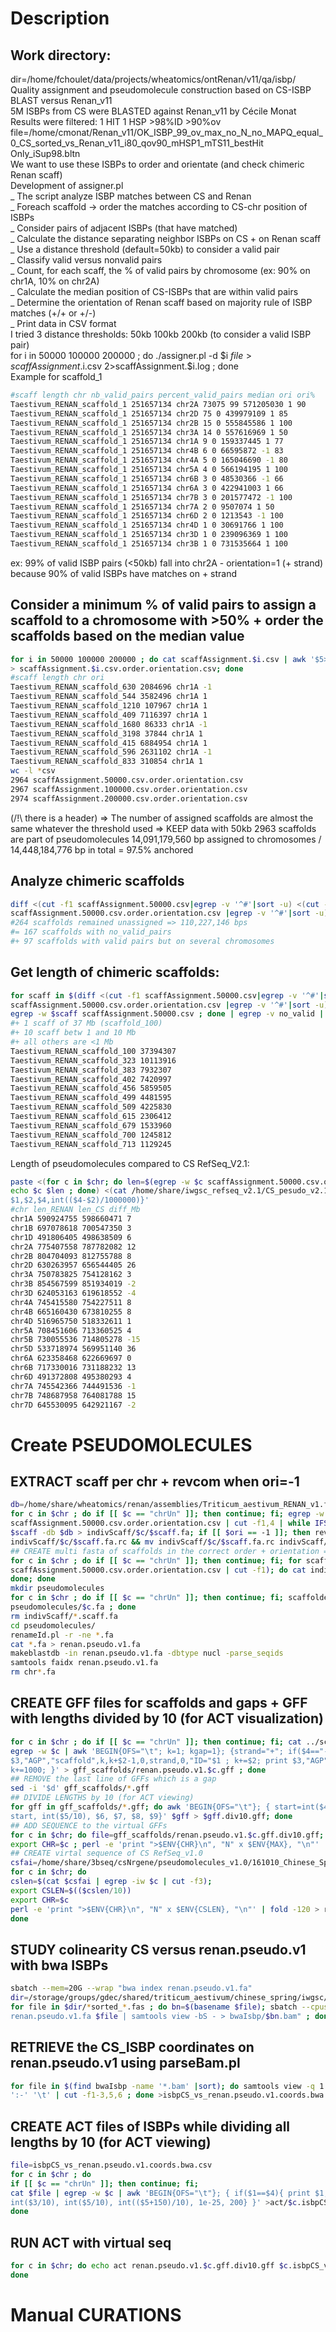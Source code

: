 # Description  

## Work directory:
dir=/home/fchoulet/data/projects/wheatomics/ontRenan/v11/qa/isbp/  
Quality assignment and pseudomolecule construction based on CS-ISBP BLAST versus Renan_v11  
5M ISBPs from CS were BLASTED against Renan_v11 by Cécile Monat  
Results were filtered: 1 HIT 1 HSP >98%ID >90%ov  
file=/home/cmonat/Renan_v11/OK_ISBP_99_ov_max_no_N_no_MAPQ_equal_0_CS_sorted_vs_Renan_v11_i80_qov90_mHSP1_mTS11_bestHit  
Only_iSup98.bltn  
We want to use these ISBPs to order and orientate (and check chimeric Renan scaff)  
Development of assigner.pl  
_ The script analyze ISBP matches between CS and Renan  
_ Foreach scaffold -> order the matches according to CS-chr position of ISBPs  
_ Consider pairs of adjacent ISBPs (that have matched)  
_ Calculate the distance separating neighbor ISBPs on CS + on Renan scaff  
_ Use a distance threshold (default=50kb) to consider a valid pair  
_ Classify valid versus nonvalid pairs  
_ Count, for each scaff, the % of valid pairs by chromosome (ex: 90% on chr1A, 10% on chr2A)  
_ Calculate the median position of CS-ISBPs that are within valid pairs  
_ Determine the orientation of Renan scaff based on majority rule of ISBP matches (+/+ or +/-)  
_ Print data in CSV format  
I tried 3 distance thresholds: 50kb 100kb 200kb (to consider a valid ISBP pair)  
for i in 50000 100000 200000 ; do ./assigner.pl -d $i $file > scaffAssignment.$i.csv 2>scaffAssignment.$i.log ; done  
Example for scaffold_1  
```bash
#scaff length chr nb_valid_pairs percent_valid_pairs median ori ori%
Taestivum_RENAN_scaffold_1 251657134 chr2A 73075 99 571205030 1 90
Taestivum_RENAN_scaffold_1 251657134 chr2D 75 0 439979109 1 85
Taestivum_RENAN_scaffold_1 251657134 chr2B 15 0 555845586 1 100
Taestivum_RENAN_scaffold_1 251657134 chr3A 14 0 557616969 1 50
Taestivum_RENAN_scaffold_1 251657134 chr1A 9 0 159337445 1 77
Taestivum_RENAN_scaffold_1 251657134 chr4B 6 0 66595872 -1 83
Taestivum_RENAN_scaffold_1 251657134 chr4A 5 0 165046690 -1 80
Taestivum_RENAN_scaffold_1 251657134 chr5A 4 0 566194195 1 100
Taestivum_RENAN_scaffold_1 251657134 chr6B 3 0 48530366 -1 66
Taestivum_RENAN_scaffold_1 251657134 chr6A 3 0 422941003 1 66
Taestivum_RENAN_scaffold_1 251657134 chr7B 3 0 201577472 -1 100
Taestivum_RENAN_scaffold_1 251657134 chr7A 2 0 9507074 1 50
Taestivum_RENAN_scaffold_1 251657134 chr6D 2 0 1213543 -1 100
Taestivum_RENAN_scaffold_1 251657134 chr4D 1 0 30691766 1 100
Taestivum_RENAN_scaffold_1 251657134 chr3D 1 0 239096369 1 100
Taestivum_RENAN_scaffold_1 251657134 chr3B 1 0 731535664 1 100
```
ex: 99% of valid ISBP pairs (<50kb) fall into chr2A - orientation=1 (+ strand) because 90% of valid ISBPs have matches on + strand

## Consider a minimum % of valid pairs to assign a scaffold to a chromosome with >50% + order the scaffolds based on the median value
```bash
for i in 50000 100000 200000 ; do cat scaffAssignment.$i.csv | awk '$5>50 {print}' | sort -k3,3 -k6,6n | cut -f1,2,3,7
> scaffAssignment.$i.csv.order.orientation.csv; done
#scaff length chr ori
Taestivum_RENAN_scaffold_630 2084696 chr1A -1
Taestivum_RENAN_scaffold_544 3582496 chr1A 1
Taestivum_RENAN_scaffold_1210 107967 chr1A 1
Taestivum_RENAN_scaffold_409 7116397 chr1A 1
Taestivum_RENAN_scaffold_1680 86333 chr1A -1
Taestivum_RENAN_scaffold_3198 37844 chr1A 1
Taestivum_RENAN_scaffold_415 6884954 chr1A 1
Taestivum_RENAN_scaffold_596 2631102 chr1A -1
Taestivum_RENAN_scaffold_833 310854 chr1A 1
wc -l *csv
2964 scaffAssignment.50000.csv.order.orientation.csv
2967 scaffAssignment.100000.csv.order.orientation.csv
2974 scaffAssignment.200000.csv.order.orientation.csv
```
(/!\ there is a header)
=> The number of assigned scaffolds are almost the same whatever the threshold used
=> KEEP data with 50kb
2963 scaffolds are part of pseudomolecules
14,091,179,560 bp assigned to chromosomes / 14,448,184,776 bp in total = 97.5% anchored

## Analyze chimeric scaffolds  
```bash
diff <(cut -f1 scaffAssignment.50000.csv|egrep -v '^#'|sort -u) <(cut -f1
scaffAssignment.50000.csv.order.orientation.csv |egrep -v '^#'|sort -u) | egrep '<' | cut -d ' ' -f2|sort -u |wc -l
#264 scaffolds remained unassigned => 110,227,146 bps
#= 167 scaffolds with no_valid_pairs
#+ 97 scaffolds with valid pairs but on several chromosomes
```

## Get length of chimeric scaffolds:  
```bash
for scaff in $(diff <(cut -f1 scaffAssignment.50000.csv|egrep -v '^#'|sort -u) <(cut -f1
scaffAssignment.50000.csv.order.orientation.csv |egrep -v '^#'|sort -u) | egrep '<' | cut -d ' ' -f2|sort -u ); do
egrep -w $scaff scaffAssignment.50000.csv ; done | egrep -v no_valid | sort -k2,2rn | cut -f1,2 |uniq | head
#+ 1 scaff of 37 Mb (scaffold_100)
#+ 10 scaff betw 1 and 10 Mb
#+ all others are <1 Mb
Taestivum_RENAN_scaffold_100 37394307
Taestivum_RENAN_scaffold_323 10113916
Taestivum_RENAN_scaffold_383 7932307
Taestivum_RENAN_scaffold_402 7420997
Taestivum_RENAN_scaffold_456 5859505
Taestivum_RENAN_scaffold_499 4481595
Taestivum_RENAN_scaffold_509 4225830
Taestivum_RENAN_scaffold_615 2306412
Taestivum_RENAN_scaffold_679 1533960
Taestivum_RENAN_scaffold_700 1245812
Taestivum_RENAN_scaffold_713 1129245
```
Length of pseudomolecules compared to CS RefSeq_V2.1:

```bash
paste <(for c in $chr; do len=$(egrep -w $c scaffAssignment.50000.csv.order.orientation.csv | sumcalc.pl -f 2|cut -f1);
echo $c $len ; done) <(cat /home/share/iwgsc_refseq_v2.1/CS_pesudo_v2.1.fa.fai) | awk '{OFS="\t"; print
$1,$2,$4,int(($4-$2)/1000000)}'
#chr len_RENAN len_CS diff_Mb
chr1A 590924755 598660471 7
chr1B 697078618 700547350 3
chr1D 491806405 498638509 6
chr2A 775407558 787782082 12
chr2B 804704093 812755788 8
chr2D 630263957 656544405 26
chr3A 750783825 754128162 3
chr3B 854567599 851934019 -2
chr3D 624053163 619618552 -4
chr4A 745415580 754227511 8
chr4B 665160430 673810255 8
chr4D 516965750 518332611 1
chr5A 708451606 713360525 4
chr5B 730055536 714805278 -15
chr5D 533718974 569951140 36
chr6A 623358468 622669697 0
chr6B 717330016 731188232 13
chr6D 491372808 495380293 4
chr7A 745542366 744491536 -1
chr7B 748687958 764081788 15
chr7D 645530095 642921167 -2
```

# Create PSEUDOMOLECULES  

## EXTRACT scaff per chr + revcom when ori=-1  
```bash
db=/home/share/wheatomics/renan/assemblies/Triticum_aestivum_RENAN_v1.fasta
for c in $chr ; do if [[ $c == "chrUn" ]]; then continue; fi; egrep -w $c
scaffAssignment.50000.csv.order.orientation.csv | cut -f1,4 | while IFS=$'\t' read -r scaff ori; do blastdbcmd -entry
$scaff -db $db > indivScaff/$c/$scaff.fa; if [[ $ori == -1 ]]; then revcom.pl indivScaff/$c/$scaff.fa >
indivScaff/$c/$scaff.fa.rc && mv indivScaff/$c/$scaff.fa.rc indivScaff/$c/$scaff.fa ; fi ; done; done
## CREATE multi fasta of scaffolds in the correct order + orientation => and use scaffolder.pl  
for c in $chr ; do if [[ $c == "chrUn" ]]; then continue; fi; for scaff in $(egrep -w $c
scaffAssignment.50000.csv.order.orientation.csv | cut -f1); do cat indivScaff/$c/$scaff.fa >> indivScaff/$c.scaff.fa ;
done; done
mkdir pseudomolecules
for c in $chr ; do if [[ $c == "chrUn" ]]; then continue; fi; scaffolder.pl -g 1000 indivScaff/$c.scaff.fa >
pseudomolecules/$c.fa ; done
rm indivScaff/*.scaff.fa
cd pseudomolecules/
renameId.pl -r -ne *.fa
cat *.fa > renan.pseudo.v1.fa
makeblastdb -in renan.pseudo.v1.fa -dbtype nucl -parse_seqids
samtools faidx renan.pseudo.v1.fa
rm chr*.fa
```

## CREATE GFF files for scaffolds and gaps + GFF with lengths divided by 10 (for ACT visualization)  
```bash
for c in $chr ; do if [[ $c == "chrUn" ]]; then continue; fi; cat ../scaffAssignment.50000.csv.order.orientation.csv |
egrep -w $c | awk 'BEGIN{OFS="\t"; k=1; kgap=1}; {strand="+"; if($4=="-1"){strand="-"}; print
$3,"AGP","scaffold",k,k+$2-1,0,strand,0,"ID="$1 ; k+=$2; print $3,"AGP","gap",k,k+999,0,"+",0,"ID=gap"kgap++";color=2";
k+=1000; }' > gff_scaffolds/renan.pseudo.v1.$c.gff ; done
## REMOVE the last line of GFFs which is a gap  
sed -i '$d' gff_scaffolds/*.gff
## DIVIDE LENGTHS by 10 (for ACT viewing)  
for gff in gff_scaffolds/*.gff; do awk 'BEGIN{OFS="\t"}; { start=int($4/10); if(start==0){start=1}; print $1, $2, $3,
start, int($5/10), $6, $7, $8, $9}' $gff > $gff.div10.gff; done
## ADD SEQUENCE to the virtual GFFs  
for c in $chr; do file=gff_scaffolds/renan.pseudo.v1.$c.gff.div10.gff; max=$(tail -1 $file | cut -f5); export MAX=$max;
export CHR=$c ; perl -e 'print ">$ENV{CHR}\n", "N" x $ENV{MAX}, "\n"' | fold -120 >> $file; done
## CREATE virtal sequence of CS RefSeq_v1.0  
csfai=/home/share/3bseq/csNrgene/pseudomolecules_v1.0/161010_Chinese_Spring_v1.0_pseudomolecules.fai
for c in $chr; do
cslen=$(cat $csfai | egrep -iw $c | cut -f3);
export CSLEN=$(($cslen/10))
export CHR=$c
perl -e 'print ">$ENV{CHR}\n", "N" x $ENV{CSLEN}, "\n"' | fold -120 > refseq_v1.0.$c.div10.fa
done
```

## STUDY colinearity CS versus renan.pseudo.v1 with bwa ISBPs  
```bash
sbatch --mem=20G --wrap "bwa index renan.pseudo.v1.fa"
dir=/storage/groups/gdec/shared/triticum_aestivum/chinese_spring/iwgsc/REFSEQV1/isbp/split/
for file in $dir/*sorted_*.fas ; do bn=$(basename $file); sbatch --cpus-per-task=4 --mem=40G --wrap "bwa mem -t 4
renan.pseudo.v1.fa $file | samtools view -bS - > bwaIsbp/$bn.bam" ; done
```
## RETRIEVE the CS_ISBP coordinates on renan.pseudo.v1 using parseBam.pl  
```bash
for file in $(find bwaIsbp -name '*.bam' |sort); do samtools view -q 1 $file | parseBam.pl -nm 1 | egrep -vw M | tr -s
':-' '\t' | cut -f1-3,5,6 ; done >isbpCS_vs_renan.pseudo.v1.coords.bwa.csv
```
## CREATE ACT files of ISBPs while dividing all lengths by 10 (for ACT viewing)  
```bash
file=isbpCS_vs_renan.pseudo.v1.coords.bwa.csv
for c in $chr ; do
if [[ $c == "chrUn" ]]; then continue; fi;
cat $file | egrep -w $c | awk 'BEGIN{OFS="\t"}; { if($1==$4){ print $1, $4, 100, int(150/10), 0, 0, int($2/10),
int($3/10), int($5/10), int(($5+150)/10), 1e-25, 200} }' >act/$c.isbpCS_vs_renan.pseudo.v1.act;
done
```
## RUN ACT with virtual seq  
```bash
for c in $chr; do echo act renan.pseudo.v1.$c.gff.div10.gff $c.isbpCS_vs_renan.pseudo.v1.act refseq_v1.0.$c.div10.fa ;
done
```

# Manual CURATIONS  